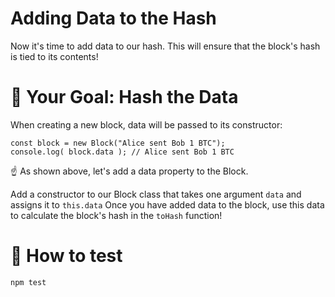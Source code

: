 # Adding Data to the Hash

Now it's time to add data to our hash. This will ensure that the block's hash is tied to its contents!

# 🏁 Your Goal: Hash the Data

When creating a new block, data will be passed to its constructor:

```
const block = new Block("Alice sent Bob 1 BTC");
console.log( block.data ); // Alice sent Bob 1 BTC

```

☝️ As shown above, let's add a data property to the Block.

Add a constructor to our Block class that takes one argument `data` and assigns it to `this.data`
Once you have added data to the block, use this data to calculate the block's hash in the `toHash` function!

# 🧪 How to test

```
npm test
```
